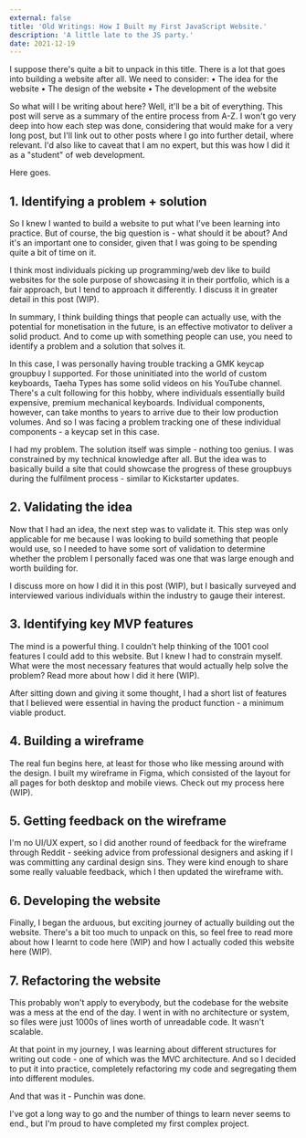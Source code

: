 ```yaml
---
external: false
title: 'Old Writings: How I Built my First JavaScript Website.'
description: 'A little late to the JS party.'
date: 2021-12-19
---
```


I suppose there's quite a bit to unpack in this title. There is a lot that goes into building a website after all. We need to consider:
• The idea for the website
• The design of the website
• The development of the website

So what will I be writing about here? Well, it'll be a bit of everything. This post will serve as a summary of the entire process from A-Z. I won't go very deep into how each step was done, considering that would make for a very long post, but I'll link out to other posts where I go into further detail, where relevant. I'd also like to caveat that I am no expert, but this was how I did it as a "student" of web development.

Here goes.

## 1. Identifying a problem + solution

So I knew I wanted to build a website to put what I've been learning into practice. But of course, the big question is - what should it be about? And it's an important one to consider, given that I was going to be spending quite a bit of time on it.

I think most individuals picking up programming/web dev like to build websites for the sole purpose of showcasing it in their portfolio, which is a fair approach, but I tend to approach it differently. I discuss it in greater detail in this post (WIP).

In summary, I think building things that people can actually use, with the potential for monetisation in the future, is an effective motivator to deliver a solid product. And to come up with something people can use, you need to identify a problem and a solution that solves it.

In this case, I was personally having trouble tracking a GMK keycap groupbuy I supported. For those uninitiated into the world of custom keyboards, Taeha Types has some solid videos on his YouTube channel. There's a cult following for this hobby, where individuals essentially build expensive, premium mechanical keyboards. Individual components, however, can take months to years to arrive due to their low production volumes. And so I was facing a problem tracking one of these individual components - a keycap set in this case.

I had my problem. The solution itself was simple - nothing too genius. I was constrained by my technical knowledge after all. But the idea was to basically build a site that could showcase the progress of these groupbuys during the fulfilment process - similar to Kickstarter updates.

## 2. Validating the idea

Now that I had an idea, the next step was to validate it. This step was only applicable for me because I was looking to build something that people would use, so I needed to have some sort of validation to determine whether the problem I personally faced was one that was large enough and worth building for.

I discuss more on how I did it in this post (WIP), but I basically surveyed and interviewed various individuals within the industry to gauge their interest.

## 3. Identifying key MVP features

The mind is a powerful thing. I couldn't help thinking of the 1001 cool features I could add to this website. But I knew I had to constrain myself. What were the most necessary features that would actually help solve the problem? Read more about how I did it here (WIP).

After sitting down and giving it some thought, I had a short list of features that I believed were essential in having the product function - a minimum viable product.

## 4. Building a wireframe

The real fun begins here, at least for those who like messing around with the design. I built my wireframe in Figma, which consisted of the layout for all pages for both desktop and mobile views. Check out my process here (WIP).

## 5. Getting feedback on the wireframe

I'm no UI/UX expert, so I did another round of feedback for the wireframe through Reddit - seeking advice from professional designers and asking if I was committing any cardinal design sins. They were kind enough to share some really valuable feedback, which I then updated the wireframe with.

## 6. Developing the website

Finally, I began the arduous, but exciting journey of actually building out the website. There's a bit too much to unpack on this, so feel free to read more about how I learnt to code here (WIP) and how I actually coded this website here (WIP).

## 7. Refactoring the website

This probably won't apply to everybody, but the codebase for the website was a mess at the end of the day. I went in with no architecture or system, so files were just 1000s of lines worth of unreadable code. It wasn't scalable.

At that point in my journey, I was learning about different structures for writing out code - one of which was the MVC architecture. And so I decided to put it into practice, completely refactoring my code and segregating them into different modules.

And that was it - Punchin was done.

I've got a long way to go and the number of things to learn never seems to end., but I'm proud to have completed my first complex project.
